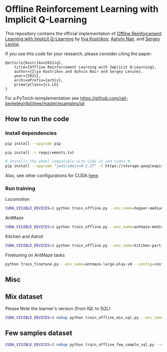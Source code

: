 # Offline Reinforcement Learning with Implicit Q-Learning

This repository contains the official implementation of [Offline Reinforcement Learning with Implicit Q-Learning](https://arxiv.org/abs/2110.06169) by [Ilya Kostrikov](https://kostrikov.xyz), [Ashvin Nair](https://ashvin.me/), and [Sergey Levine](https://people.eecs.berkeley.edu/~svlevine/).

If you use this code for your research, please consider citing the paper:
```
@article{kostrikov2021iql,
    title={Offline Reinforcement Learning with Implicit Q-Learning},
    author={Ilya Kostrikov and Ashvin Nair and Sergey Levine},
    year={2021},
    archivePrefix={arXiv},
    primaryClass={cs.LG}
}
```

For a PyTorch reimplementation see https://github.com/rail-berkeley/rlkit/tree/master/examples/iql

## How to run the code

### Install dependencies

```bash
pip install --upgrade pip

pip install -r requirements.txt

# Installs the wheel compatible with Cuda 11 and cudnn 8.
pip install --upgrade "jax[cuda]>=0.2.27" -f https://storage.googleapis.com/jax-releases/jax_releases.html
```

Also, see other configurations for CUDA [here](https://github.com/google/jax#pip-installation-gpu-cuda).

### Run training

Locomotion
```bash
CUDA_VISIBLE_DEVICES=1 python train_offline.py --env_name=hopper-medium-replay-v2 --config=configs/mujoco_config.py --tmp=2
```

AntMaze
```bash
CUDA_VISIBLE_DEVICES=1 python train_offline.py --env_name=antmaze-medium-diverse-v2 --config=configs/antmaze_config.py --eval_episodes=50 --tmp=0.5 --alg=EQL
```

Kitchen and Adroit
```bash
CUDA_VISIBLE_DEVICES=1 python train_offline.py --env_name=kitchen-partial-v0 --config=configs/kitchen_config.py --tmp=5
```

Finetuning on AntMaze tasks
```bash
python train_finetune.py --env_name=antmaze-large-play-v0 --config=configs/antmaze_finetune_config.py --eval_episodes=100 --eval_interval=100000 --replay_buffer_size 2000000
```

## Misc
## Mix dataset
Please Note the learner's version (from IQL to SQL)
```bash
CUDA_VISIBLE_DEVICES=1 nohup python train_offline_mix_sql.py --env_name=walker2d-expert-v2 --config=configs/mujoco_config.py --tmp=10 --mix_dataset=random --expert_ratio=0.1
```

## Few samples dataset
```bash
CUDA_VISIBLE_DEVICES=1 nohup python train_offline_few_sample_sql.py --env_name=antmaze-medium-play-v2 --config=configs/antmaze_config.py --eval_episodes=100 --eval_interval=100000 --tmp=0.5 --heavy_tail_higher=0.1 --seed 42
```
